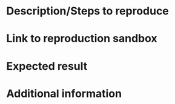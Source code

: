 
# Description/Steps to reproduce

<!--
If feature: A description of the feature
If bug: Steps to reproduce
-->

# Link to reproduction sandbox

<!--
Link to an app sandbox for reproduction

Note: Failure to provide a sandbox application for reproduction purposes will result in the issue being closed.
-->

# Expected result

<!--
Also include actual results if bug
-->

# Additional information

<!--
Copy+paste the output of these two commands:
  node -e 'console.log(process.platform, process.arch, process.versions.node)'
  npm ls --prod --depth 0 | grep loopback
-->
